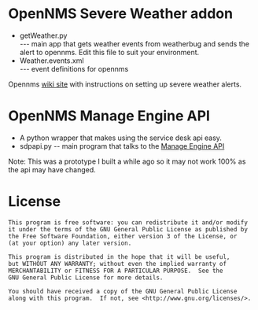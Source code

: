 OpenNMS Severe Weather addon
================
* getWeather.py   
 --- main app that gets weather events from weatherbug and sends the alert to opennms.  Edit this file to suit your environment.
* Weather.events.xml   
 --- event definitions for opennms

Opennms [wiki site](http://www.opennms.org/wiki/Severe_Weather_Alerts_with_opennms "Title") with instructions on setting up severe weather alerts.

OpenNMS Manage Engine API
================
* A python wrapper that makes using the service desk api easy.
* sdpapi.py  -- main program that talks to the 
[Manage Engine API](http://www.manageengine.com/products/service-desk/help-desk-integration.html)

Note:  This was a prototype I built a while ago so it may not work 100% as the api may have changed.

License
========

    
    This program is free software: you can redistribute it and/or modify
    it under the terms of the GNU General Public License as published by
    the Free Software Foundation, either version 3 of the License, or
    (at your option) any later version.

    This program is distributed in the hope that it will be useful,
    but WITHOUT ANY WARRANTY; without even the implied warranty of
    MERCHANTABILITY or FITNESS FOR A PARTICULAR PURPOSE.  See the
    GNU General Public License for more details.

    You should have received a copy of the GNU General Public License
    along with this program.  If not, see <http://www.gnu.org/licenses/>.

